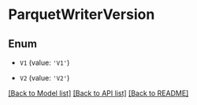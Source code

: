 # ParquetWriterVersion


## Enum

* `V1` (value: `'V1'`)

* `V2` (value: `'V2'`)

[[Back to Model list]](../README.md#documentation-for-models) [[Back to API list]](../README.md#documentation-for-api-endpoints) [[Back to README]](../README.md)


